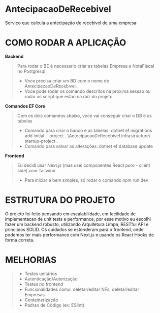 # AntecipacaoDeRecebivel
Serviço que calcula a antecipação de recebível de uma empresa

# COMO RODAR A APLICAÇÃO

**Backend**
> Para rodar o BE é necessario criar as tabelas Empresa e NotaFiscal no Postgresql.
> - Voce precisa criar um BD com o nome de AntecipacaoDeRecebivel.
> - Voce pode rodar os comando descritos na proxima sessao ou rodar os script que estao na raiz do projeto

**Comandos EF Core**
> Com os dois comandos abaixo, voce vai conseguir criar o DB e as tabelas
> - Comando para criar o banco e as tabelas: dotnet ef migrations add Initial --project ..\AntecipacaoDeRecebivel.Infrastructure\ --startup-project .
> - Comando para salvar as alterações: dotnet ef database update

**Frontend**
> Eu decidi usar Next.js (mas usei componentes React puro - client side) com Tailwind.
> - Para iniciar é bem simples, só rodar o comando npm run dev


# ESTRUTURA DO PROJETO

O projeto foi feito pensando em escalabilidade, em facilidade de implementacao de unit tests e performance, por esse motivo eu escolhi fazer um backend robusto, utilizando Arquitetura Limpa, RESTful API e principios SOLID. Os cuidados se estenderam para o frontend, onde podemos ter mais performance com Next.js e usando os React Hooks de forma correta.


# MELHORIAS

> - Testes unitários
> - Autenticação/Autorização
> - Testes no frontend
> - Funcionalidades como: deletar/editar NFs, deletar/editar Empresas
> - Conteinerização
> - Padrao de Código (ex: ESlint)